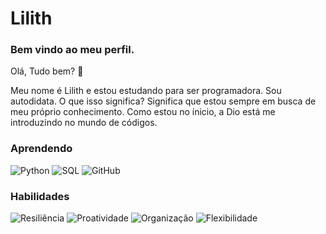 # Lilith

### Bem vindo ao meu perfil.

Olá, Tudo bem? 👋

Meu nome é Lilith e estou estudando para ser programadora. Sou autodidata. O que isso significa? Significa que estou sempre em busca de meu próprio conhecimento. Como estou no ínicio, a Dio está me introduzindo no mundo de códigos.

### Aprendendo
![Python](https://img.shields.io/badge/PYTHON-000?style=for-the-badge&logo=python&logoColor=)
![SQL](https://img.shields.io/badge/SQL-000?style=for-the-badge&logo=PostgreSQL&logoColor=E94D5F)
![GitHub](https://img.shields.io/badge/GitHub-000?style=for-the-badge&logo=github&logoColor=30A3DC)


### Habilidades
![Resiliência](https://img.shields.io/badge/Resili%C3%AAncia-red?style=for-the-badge)
![Proatividade](https://img.shields.io/badge/Proatividade-purple?style=for-the-badge)
![Organização](https://img.shields.io/badge/Organiza%C3%A7%C3%A3o-green?style=for-the-badge)
![Flexibilidade](https://img.shields.io/badge/Flexibilidade-blue?style=for-the-badge)

